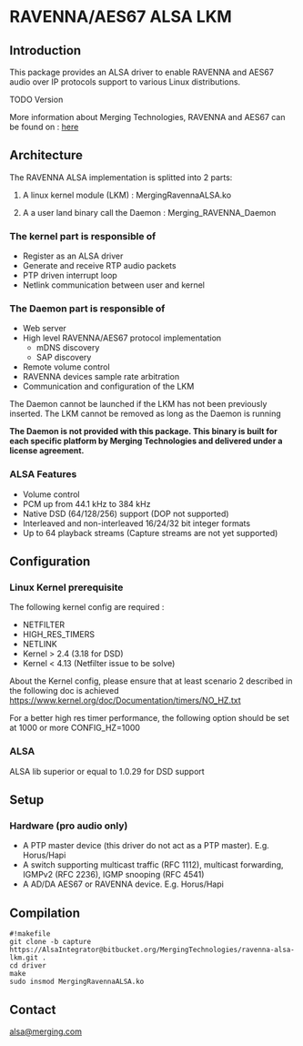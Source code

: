 # RAVENNA/AES67 ALSA LKM #

## Introduction ##

This package provides an ALSA driver to enable RAVENNA and AES67 audio over IP protocols support to various Linux distributions.

TODO Version

More information about Merging Technologies, RAVENNA and AES67 can be found on : [here](https://www.merging.com/highlights/audio-networking#audio-networking)

## Architecture ##
The RAVENNA ALSA implementation is splitted into 2 parts:

1. A linux kernel module (LKM) : MergingRavennaALSA.ko

2. A a user land binary call the Daemon : Merging_RAVENNA_Daemon

### The kernel part is responsible of ###
* Register as an ALSA driver
* Generate and receive RTP audio packets
* PTP driven interrupt loop
* Netlink communication between user and kernel
	
### The Daemon part is responsible of ###
* Web server
* High level RAVENNA/AES67 protocol implementation
  * mDNS discovery
  * SAP discovery
* Remote volume control
* RAVENNA devices sample rate arbitration
* Communication and configuration of the LKM

The Daemon cannot be launched if the LKM has not been previously inserted.
The LKM cannot be removed as long as the Daemon is running

**The Daemon is not provided with this package. This binary is built for each specific platform by Merging Technologies and delivered under a license agreement.**

### ALSA Features ###
* Volume control
* PCM up from 44.1 kHz to 384 kHz
* Native DSD (64/128/256) support (DOP not supported)
* Interleaved and non-interleaved 16/24/32 bit integer formats
* Up to 64 playback streams (Capture streams are not yet supported)


## Configuration ##
### Linux Kernel prerequisite ###
The following kernel config are required :

* NETFILTER
* HIGH_RES_TIMERS
* NETLINK
* Kernel > 2.4 (3.18 for DSD)
* Kernel < 4.13 (Netfilter issue to be solve)

About the Kernel config, please ensure that at least scenario 2 described in the following doc is achieved
https://www.kernel.org/doc/Documentation/timers/NO_HZ.txt

For a better high res timer performance, the following option should be set at 1000 or more
CONFIG_HZ=1000

### ALSA ###
ALSA lib superior or equal to 1.0.29 for DSD support

## Setup ##

### Hardware (pro audio only) ###
* A PTP master device (this driver do not act as a PTP master). E.g. Horus/Hapi
* A switch supporting multicast traffic (RFC 1112), multicast forwarding, IGMPv2 (RFC 2236), IGMP snooping (RFC 4541)
* A AD/DA AES67 or RAVENNA device. E.g. Horus/Hapi

## Compilation ##

```
#!makefile
git clone -b capture https://AlsaIntegrator@bitbucket.org/MergingTechnologies/ravenna-alsa-lkm.git .
cd driver
make
sudo insmod MergingRavennaALSA.ko
```

## Contact ##
alsa@merging.com
